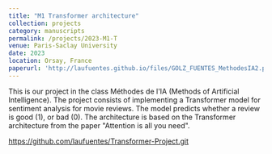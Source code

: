 ```yaml
---
title: "M1 Transformer architecture"
collection: projects
category: manuscripts
permalink: /projects/2023-M1-T
venue: Paris-Saclay University
date: 2023
location: Orsay, France
paperurl: 'http://laufuentes.github.io/files/GOLZ_FUENTES_MethodesIA2.pdf'
---
```


This is our project in the class Méthodes de l'IA (Methods of Artificial Intelligence). The project consists of implementing a Transformer model for sentiment analysis for movie reviews. The model predicts whether a review is good (1), or bad (0). The architecture is based on the Transformer architecture from the paper "Attention is all you need".

https://github.com/laufuentes/Transformer-Project.git